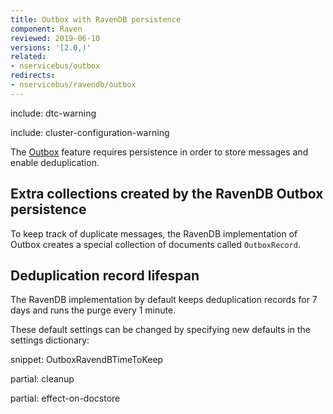 ```yaml
---
title: Outbox with RavenDB persistence
component: Raven
reviewed: 2019-06-10
versions: '[2.0,)'
related:
- nservicebus/outbox
redirects:
- nservicebus/ravendb/outbox
---
```


include: dtc-warning

include: cluster-configuration-warning

The [Outbox](/nservicebus/outbox) feature requires persistence in order to store messages and enable deduplication.


## Extra collections created by the RavenDB Outbox persistence

To keep track of duplicate messages, the RavenDB implementation of Outbox creates a special collection of documents called `OutboxRecord`.


## Deduplication record lifespan

The RavenDB implementation by default keeps deduplication records for 7 days and runs the purge every 1 minute.

These default settings can be changed by specifying new defaults in the settings dictionary:

snippet: OutboxRavendBTimeToKeep

partial: cleanup

partial: effect-on-docstore